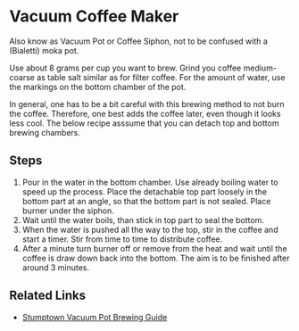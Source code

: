 # Vacuum Coffee Maker

Also know as Vacuum Pot or Coffee Siphon, not to be confused with a (Bialetti) moka pot. 

Use about 8 grams per cup you want to brew. Grind you coffee medium-coarse as table salt similar as for filter coffee. For the amount of water, use the markings on the bottom chamber of the pot.

In general, one has to be a bit careful with this brewing method to not burn the coffee. Therefore, one best adds the coffee later, even though it looks less cool. The below recipe asssume that you can detach top and bottom brewing chambers.

## Steps

1. Pour in the water in the bottom chamber. Use already boiling water to speed up the process. Place the detachable top part loosely in the bottom part at an angle, so that the bottom part is not sealed. Place burner under the siphon.
2. Wait until the water boils, than stick in top part to seal the bottom.
3. When the water is pushed all the way to the top, stir in the coffee and start a timer. Stir from time to time to distribute coffee.
4. After a minute turn burner off or remove from the heat and wait until the coffee is draw down back into the bottom. The aim is to be finished after around 3 minutes.

## Related Links

* [Stumptown Vacuum Pot Brewing Guide](https://www.stumptowncoffee.com/brew-guides/vacuum-pot)

